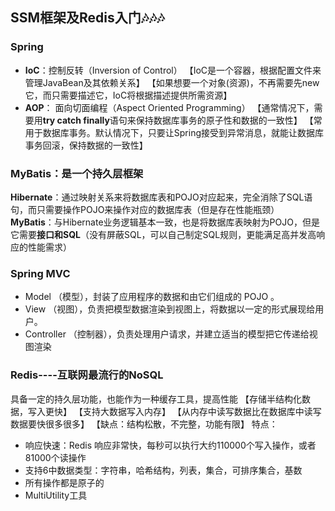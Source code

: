 
## SSM框架及Redis入门🎶🎶🎶

### Spring

 

 - **IoC**：控制反转（Inversion of Control）
 【IoC是一个容器，根据配置文件来管理JavaBean及其依赖关系】
 【如果想要一个对象(资源)，不再需要先new它，而只需要描述它，IoC将根据描述提供所需资源】
 - **AOP**： 面向切面编程（Aspect Oriented Programming）
 【通常情况下，需要用**try catch finally**语句来保持数据库事务的原子性和数据的一致性】
 【常用于数据库事务。默认情况下，只要让Spring接受到异常消息，就能让数据库事务回滚，保持数据的一致性】


### MyBatis：是一个持久层框架
**Hibernate**：通过映射关系来将数据库表和POJO对应起来，完全消除了SQL语句，而只需要操作POJO来操作对应的数据库表（但是存在性能瓶颈）
**MyBatis**：与Hibernate业务逻辑基本一致，也是将数据库表映射为POJO，但是它需要**接口和SQL**（没有屏蔽SQL，可以自己制定SQL规则，更能满足高并发高响应的性能需求）


### Spring MVC

 - Model （模型），封装了应用程序的数据和由它们组成的 POJO 。  
 - View （视图），负责把模型数据渲染到视图上，将数据以一定的形式展现给用户。  
 - Controller （控制器），负责处理用户请求，并建立适当的模型把它传递给视图渲染


### Redis----互联网最流行的NoSQL
具备一定的持久层功能，也能作为一种缓存工具，提高性能
【存储半结构化数据，写入更快】
【支持大数据写入内存】
【从内存中读写数据比在数据库中读写数据要快很多很多】
【缺点：结构松散，不完整，功能有限】
特点：

 - 响应快速：Redis 响应非常快，每秒可以执行大约110000个写入操作，或者81000个读操作
 - 支持6中数据类型：字符串，哈希结构，列表，集合，可排序集合，基数
 - 所有操作都是原子的
 - MultiUtility工具

<!--stackedit_data:
eyJoaXN0b3J5IjpbNzI1NzMyNTc0LC0yMDE4NzA5ODkyLDcyNT
czMjU3NCwxMTY3MjI2NTMzLDk4NjMyMDE1Nyw1MTQ5ODg1MDEs
MTU3NjA3ODQ0NSwzMDI5NDA2NjNdfQ==
-->